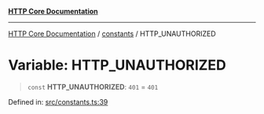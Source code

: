 [**HTTP Core Documentation**](../../README.md)

***

[HTTP Core Documentation](../../README.md) / [constants](../README.md) / HTTP\_UNAUTHORIZED

# Variable: HTTP\_UNAUTHORIZED

> `const` **HTTP\_UNAUTHORIZED**: `401` = `401`

Defined in: [src/constants.ts:39](https://github.com/stonemjs/http-core/blob/0d24f1311c8ffc69c0f21ab48badb00539c57ea4/src/constants.ts#L39)

